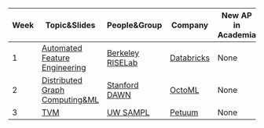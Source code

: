 Week | Topic&Slides | People&Group | Company | New AP in Academia 
------------ | ------------- | ------------- | ------------- | ------------- 
1 | [Automated Feature Engineering]() | [Berkeley RISELab](https://rise.cs.berkeley.edu) | [Databricks](https://databricks.com) | None
2 | [Distributed Graph Computing&ML]() | [Stanford DAWN](https://dawn.cs.stanford.edu) | [OctoML](https://octoml.ai) | None 
3 | [TVM]() | [UW SAMPL](https://sampl.cs.washington.edu) | [Petuum](https://petuum.com) | None 
